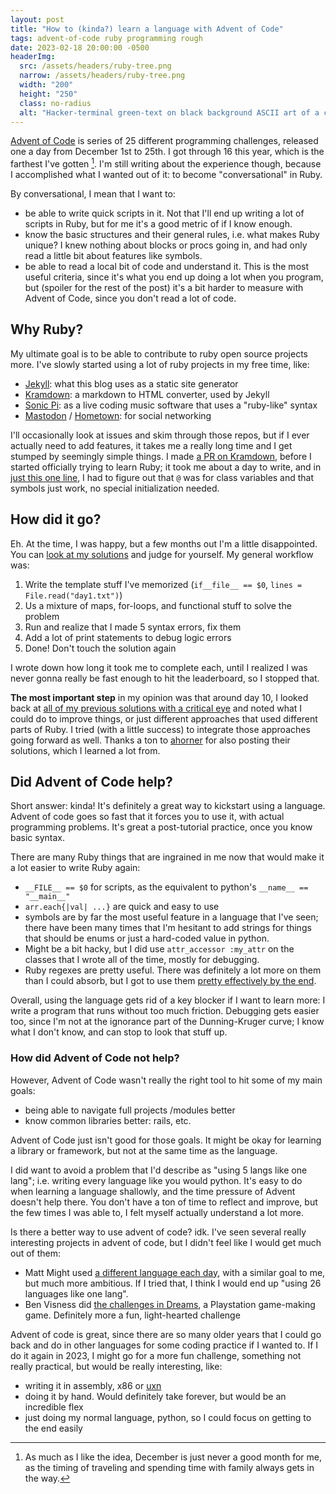 ```yaml
---
layout: post
title: "How to (kinda?) learn a language with Advent of Code"
tags: advent-of-code ruby programming rough
date: 2023-02-18 20:00:00 -0500
headerImg: 
  src: /assets/headers/ruby-tree.png
  narrow: /assets/headers/ruby-tree.png
  width: "200"
  height: "250"
  class: no-radius
  alt: "Hacker-terminal green-text on black background ASCII art of a christmas tree, with copies of the Ruby project logo image hanging on the tree as ornaments"
---
```


[Advent of Code](https://adventofcode.com) is series of 25 different programming challenges,
released one a day from December 1st to 25th.
I got through 16 this year, which is the farthest I've gotten [^1].
I'm still writing about the experience though, because I accomplished what I wanted out of it: to become "conversational" in Ruby.

By conversational, I mean that I want to:
* be able to write quick scripts in it. Not that I'll end up writing a lot of scripts in Ruby, but for me it's a good metric of if I know enough.
* know the basic structures and their general rules, i.e. what makes Ruby unique? I knew nothing about blocks or procs going in, and had only read a little bit about features like symbols.
* be able to read a local bit of code and understand it. This is the most useful criteria, since it's what you end up doing a lot when you program, but (spoiler for the rest of the post) it's a bit harder to measure with Advent of Code, since you don't read a lot of code.

## Why Ruby?

My ultimate goal is to be able to contribute to ruby open source projects more. I've slowly started using a lot of ruby projects in my free time, like:

* [Jekyll](https://github.com/jekyll/jekyll): what this blog uses as a static site generator
* [Kramdown](https://github.com/gettalong/kramdown): a markdown to HTML converter, used by Jekyll
* [Sonic Pi](https://sonic-pi.net/): as a live coding music software that uses a "ruby-like" syntax
* [Mastodon](https://github.com/mastodon/mastodon) / [Hometown](https://github.com/hometown-fork/hometown): for social networking

I'll occasionally look at issues and skim through those repos, but if I ever actually need to add features, it takes me a really long time and I get stumped by seemingly simple things. I made [a PR on Kramdown](https://github.com/gettalong/kramdown/pull/774), before I started officially trying to learn Ruby; it took me about a day to write, and in [just this one line](https://github.com/gettalong/kramdown/pull/774/files#diff-9a6c95beceb992461ad367f6f4e7554189cf0a1ee385046457806c5ccc2c8929R297), I had to figure out that `@` was for class variables and that symbols just work, no special initialization needed.

## How did it go?

Eh. At the time, I was happy, but a few months out I'm a little disappointed.
You can [look at my solutions](https://github.com/BryceStevenWilley/advent_of_code_2022/) and judge for yourself. My general workflow was:

1. Write the template stuff I've memorized (`if__file__ == $0`, `lines = File.read("day1.txt")`)
2. Us a mixture of maps, for-loops, and functional stuff to solve the problem
3. Run and realize that I made 5 syntax errors, fix them
4. Add a lot of print statements to debug logic errors
5. Done! Don't touch the solution again

I wrote down how long it took me to complete each, until I realized I was never gonna really be fast enough to hit the leaderboard, so I stopped that.

**The most important step** in my opinion was that around day 10, I looked back at [all of my previous solutions with a critical eye](https://github.com/BryceStevenWilley/advent_of_code_2022/commit/73e78d3417bc911a8d1d8e3eabe1d1fce99c04c9)
and noted what I could do to improve things, or just different approaches that used different parts of Ruby.
I tried (with a little success) to integrate those approaches going forward as well. Thanks a ton to
[ahorner](https://github.com/ahorner/advent-of-code/tree/main/lib/2022) for also posting their solutions,
which I learned a lot from.

## Did Advent of Code help?

Short answer: kinda! It's definitely a great way to kickstart using a language. Advent of code goes so fast that it forces you to use it, with actual programming problems. It's great a post-tutorial practice, once you know basic syntax.

There are many Ruby things that are ingrained in me now that would make it a lot easier to write Ruby again:
* `__FILE__ == $0` for scripts, as the equivalent to python's `__name__ == "__main__"`
* `arr.each{|val| ...}` are quick and easy to use
* symbols are by far the most useful feature in a language that I've seen; there have been many times that I'm hesitant to add strings for things
  that should be enums or just a hard-coded value in python.
* Might be a bit hacky, but I did use `attr_accessor :my_attr` on the classes that I wrote all of the time, mostly for debugging.
* Ruby regexes are pretty useful. There was definitely a lot more on them than I could absorb, but I got to use them [pretty effectively
  by the end](https://github.com/BryceStevenWilley/advent_of_code_2022/blob/be72bc4e04b876110cf1754ad41d6318fabae7d9/day15.rb#L138).

Overall, using the language gets rid of a key blocker if I want to learn more: I write a program that runs without too much friction. Debugging gets easier too, since I'm not at the ignorance part of the Dunning-Kruger curve; I know what I don't know, and can stop to look that stuff up.

### How did Advent of Code not help?

However, Advent of Code wasn't really the right tool to hit some of my main goals:
* being able to navigate full projects /modules better
* know common libraries better: rails, etc.

Advent of Code just isn't good for those goals. It might be okay for learning a library or framework, but not at the same time as the language.

I did want to avoid a problem that I'd describe as "using 5 langs like one lang"; i.e. writing every language like you would python. It's easy to do when learning a language shallowly, and the time pressure of Advent doesn't help there. You don't have a ton of time to reflect and improve, but the few times I was able to, I felt myself actually understand a lot more.

Is there a better way to use advent of code? idk. I've seen several really interesting projects in advent of code, but I didn't feel like I would get much out of them:

* Matt Might used [a different language each day](https://matt.might.net/articles/26-languages-part1/), with a similar goal to me, but much more ambitious. If I tried that, I think I would end up "using 26 languages like one lang".
* Ben Visness did [the challenges in Dreams](https://bvisness.me/advent-of-dreams/), a Playstation game-making game. Definitely more a fun, light-hearted challenge

Advent of code is great, since there are so many older years that I could go back and do in other languages for some coding practice if I wanted to. If I do it again in 2023, I might go for a more fun challenge, something not really practical, but would be really interesting, like:

* writing it in assembly, x86 or [uxn](https://100r.co/site/uxn.html)
* doing it by hand. Would definitely take forever, but would be an incredible flex
* just doing my normal language, python, so I could focus on getting to the end easily

[^1]: As much as I like the idea, December is just never a good month for me, as the timing of traveling and spending time with family always gets in the way.
